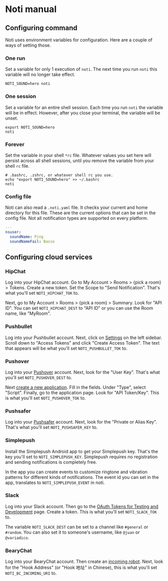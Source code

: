 # Noti manual

## Configuring command

Noti uses environment variables for configuration. Here are a couple of ways of
setting those.

### One run

Set a variable for only 1 execution of `noti`. The next time you run `noti` this
variable will no longer take effect.

```
NOTI_SOUND=hero noti
```

### One session

Set a variable for an entire shell session. Each time you run `noti` the
variable will be in effect. However, after you close your terminal, the variable
will be unset.

```
export NOTI_SOUND=hero
noti
```

### Forever

Set the variable in your shell `*rc` file. Whatever values you set here will
persist across all shell sessions, until you remove the variable from your shell
`rc` file.

```
# .bashrc, .zshrc, or whatever shell rc you use.
echo "export NOTI_SOUND=hero" >> ~/.bashrc
noti
```

### Config file

Noti can also read a `.noti.yaml` file. It checks your current and home
directory for this file. These are the current options that can be set in the
config file. Not all notification types are supported on every platform.

```yaml
---
nsuser:
  soundName: Ping
  soundNameFail: Basso
```

## Configuring cloud services

### HipChat

Log into your HipChat account. Go to My Account > Rooms > {pick a room} >
Tokens. Create a new token. Set the Scope to "Send Notification". That's what
you'll set `NOTI_HIPCHAT_TOK` to.

Next, go to My Account > Rooms > {pick a room} > Summary. Look for "API ID". You
can set `NOTI_HIPCHAT_DEST` to "API ID" or you can use the Room name, like
"MyRoom".

### Pushbullet

Log into your Pushbullet account. Next, click on [Settings] on the left sidebar.
Scroll down to "Access Tokens" and click "Create Access Token". The text that
appears will be what you'll set `NOTI_PUSHBULLET_TOK` to.

### Pushover

Log into your [Pushover] account. Next, look for the "User Key". That's what
you'll set `NOTI_PUSHOVER_DEST` to.

Next [create a new application]. Fill in the fields. Under "Type", select
"Script". Finally, go to the application page. Look for "API Token/Key". This is
what you'll set `NOTI_PUSHOVER_TOK` to.

### Pushsafer

Log into your [Pushsafer] account. Next, look for the "Private or Alias Key".
That's what you'll set `NOTI_PUSHSAFER_KEY` to.

### Simplepush

Install the Simplepush Android app to get your Simplepush key.
That's the key you'll set to `NOTI_SIMPLEPUSH_KEY`.
Simplepush requires no registration and sending notifications is completely free.

In the app you can create events to customize ringtone and vibration patterns for
different kinds of notifications.
The event id you can set in the app, translates to `NOTI_SIMPLEPUSH_EVENT` in noti.

### Slack

Log into your Slack account. Then go to the [OAuth Tokens for Testing and
Development] page. Create a token. This is what you'll set `NOTI_SLACK_TOK` to.

The variable `NOTI_SLACK_DEST` can be set to a channel like `#general` or
`#random`. You can also set it to someone's username, like `@juan` or
`@variadico`.

### BearyChat

Log into your BearyChat account. Then create an [incoming robot][bc-incoming].
Next, look for the "Hook Address" (or "Hook 地址" in Chinese), this is what
you'll set `NOTI_BC_INCOMING_URI` to.


[Settings]: https://www.pushbullet.com/#settings
[Pushover]: https://pushover.net
[create a new application]: https://pushover.net/apps/build
[Pushsafer]: https://www.pushsafer.com
[OAuth Tokens for Testing and Development]: https://api.slack.com/docs/oauth-test-tokens
[bc-incoming]: https://bearychat.com/integrations/incoming

